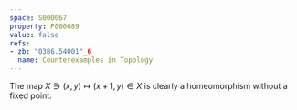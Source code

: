 ```yaml
---
space: S000067
property: P000089
value: false
refs:
- zb: "0386.54001"_6
  name: Counterexamples in Topology
---
```


The map $X\ni (x,y)\mapsto (x+1,y)\in X$ is clearly a homeomorphism without a fixed point.
